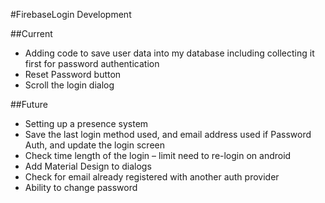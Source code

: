 #FirebaseLogin Development

##Current 
- Adding code to save user data into my database including collecting it first for password authentication
- Reset Password button
- Scroll the login dialog

##Future
- Setting up a presence system
- Save the last login method used, and email address used if Password Auth, and update the login screen
- Check time length of the login – limit need to re-login on android 
- Add Material Design to dialogs
- Check for email already registered with another auth provider
- Ability to change password